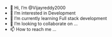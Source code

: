 - 👋 Hi, I’m @Vijayreddy2000
- 👀 I’m interested in Development
- 🌱 I’m currently learning Full stack development
- 💞️ I’m looking to collaborate on ...
- 📫 How to reach me ...

<!---
Vijayreddy2000/Vijayreddy2000 is a ✨ special ✨ repository because its `README.md` (this file) appears on your GitHub profile.
You can click the Preview link to take a look at your changes.
--->
